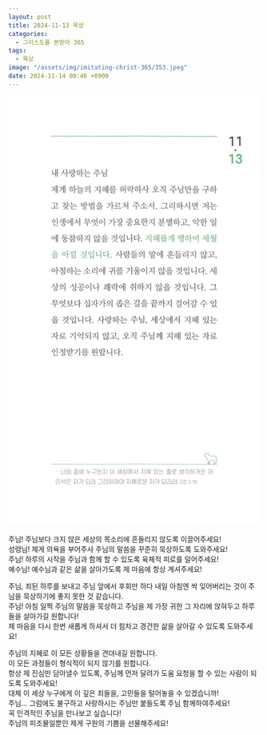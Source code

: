 ```yaml
---
layout: post
title: 2024-11-13 묵상
categories:
  - 그리스도를 본받아 365
tags:
  - 묵상
image: "/assets/img/imitating-christ-365/353.jpeg"
date: 2024-11-14 00:46 +0900
---
```


![image](/assets/img/imitating-christ-365/353.jpeg)

주님! 주님보다 크지 않은 세상의 목소리에 흔들리지 않도록 이끌어주세요!  
성령님! 제게 의욕을 부어주사 주님의 말씀을 꾸준히 묵상하도록 도와주세요!  
주님! 하루의 시작을 주님과 함께 할 수 있도록 육체적 피로를 덜어주세요!  
예수님! 예수님과 같은 삶을 살아가도록 제 마음에 항상 계셔주세요!

주님, 죄된 하루를 보내고 주님 앞에서 후회만 하다 내일 아침엔 싹 잊어버리는 것이 주님을 묵상하기에 좋지 못한 것 같습니다.  
주님! 아침 일찍 주님의 말씀을 묵상하고 주님을 제 가장 귀한 그 자리에 앉혀두고 하루들을 살아가길 원합니다!  
제 마음을 다시 한번 새롭게 하셔서 더 힘차고 경건한 삶을 살아갈 수 있도록 도와주세요!

주님의 지혜로 이 모든 상황들을 견뎌내길 원합니다.  
이 모든 과정들이 형식적이 되지 않기를 원합니다.  
항상 제 진심만 담아낼수 있도록, 주님께 먼저 달려가 도움 요청을 할 수 있는 사람이 되도록 도와주세요!  
대체 이 세상 누구에게 이 깊은 죄들을, 고민들을 털어놓을 수 있겠습니까!  
주님... 그럼에도 불구하고 사랑하시는 주님만 붙들도록 주님 함께하여주세요!  
꼭 인격적인 주님을 만나보고 싶습니다!  
주님의 피조물일뿐인 제게 구원의 기쁨을 선물해주세요!

